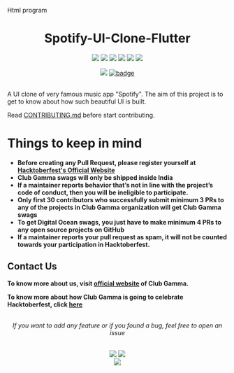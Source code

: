 Html program
<h1 align="center">Spotify-UI-Clone-Flutter</h1>
<div align="center">  
<a href="https://github.com/clubgamma/Spotify-UI-Clone-Flutter/stargazers"><img src="https://img.shields.io/github/stars/clubgamma/Spotify-UI-Clone-Flutter?style=flat"/></a>
<a href="https://github.com/clubgamma/Spotify-UI-Clone-Flutter/network/members"><img src="https://img.shields.io/github/forks/clubgamma/Spotify-UI-Clone-Flutter?style=flat"/></a>
<a href="https://github.com/clubgamma/Spotify-UI-Clone-Flutter/pulls"><img src="https://img.shields.io/github/issues-pr/clubgamma/Spotify-UI-Clone-Flutter?style=flat?color=yellow"/></a>
<a href="https://github.com/clubgamma/Spotify-UI-Clone-Flutter/issues"><img src="https://img.shields.io/github/issues/clubgamma/Spotify-UI-Clone-Flutter?style=flat"/></a>
<a href="https://github.com/clubgamma/Spotify-UI-Clone-Flutter/graphs/contributors"><img src="https://img.shields.io/github/contributors/clubgamma/Spotify-UI-Clone-Flutter?color=orange"/></a>
<a href="https://github.com/clubgamma/Spotify-UI-Clone-Flutter/blob/master/LICENSE"><img src="https://img.shields.io/github/license/clubgamma/Spotify-UI-Clone-Flutter?color=1abc9c"/></a>
<br>
  
[![](https://img.shields.io/badge/Club_Gamma-Code_of_conduct-%23FF0000.svg?&style=flat&logoColor=white&color=red)](https://clubgamma.github.io/code-of-conduct/)
[![badge](https://img.shields.io/endpoint?url=https://gist.githubusercontent.com/rudrabarad/5f367b75ae6ff53bb868f3d56567b1df/raw/discord.json)](https://discord.gg/kjnp6wU)
<br><br>
</div>

A UI clone of very famous music app "Spotify". The aim of this project is to get to know about how such beautiful UI is built.

Read [CONTRIBUTING.md](https://github.com/clubgamma/Spotify-UI-Clone-Flutter/blob/master/CONTRIBUTING.md) before start contributing.

# Things to keep in mind

  - **Before creating any Pull Request, please register yourself at [Hacktoberfest's Official Website](https://hacktoberfest.digitalocean.com/)**
  - **Club Gamma swags will only be shipped inside India**
  - **If a maintainer reports behavior that’s not in line with the project’s code of conduct, then you will be ineligible to participate.**
  - **Only first 30 contributors who successfully submit minimum 3 PRs to any of the projects in Club Gamma organization will get Club Gamma swags**
  - **To get Digital Ocean swags, you just have to make minimum 4 PRs to any open source projects on GitHub**
  - **If a maintainer reports your pull request as spam, it will not be counted towards your participation in Hacktoberfest.**
  
## Contact Us

**To know more about us, visit [official website](https://clubgamma.github.io/) of Club Gamma.**

**To know more about how Club Gamma is going to celebrate Hacktoberfest, click [here](https://clubgamma.github.io/hacktoberfest/)**

<br>
<div align="center">  
<i>If you want to add any feature or if you found a bug, feel free to open an issue</i><br><br>

![](https://img.shields.io/badge/Star-If_Liked-%23FF0000.svg?&style=flat&logoColor=white&color=white)
![](https://img.shields.io/badge/Fork-If_you_found_interesting-%23FF0000.svg?&style=flat&logoColor=white&color=white)<br>
<a href="https://github.com/clubgamma/Spotify-UI-Clone-Flutter/issues/new"><img src="https://img.shields.io/badge/Query-Ask_Us_Anything-blue"/></a><br>
<br>
</div>
